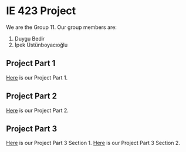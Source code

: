 # IE 423 Project

We are the Group 11. Our group members are:
1. Duygu Bedir
2. İpek Üstünboyacıoğlu

## Project Part 1
[Here](IE%20423%20Group%2011.html) is our Project Part 1.

## Project Part 2
[Here](Project%20Part%202/IE%20423%20Project%20Part%202.html) is our Project Part 2.

## Project Part 3
[Here](Project%20Part%203/IE%20423%20Project%20Part%203-1.html) is our Project Part 3 Section 1.
[Here](Project%20Part%203/IE%20423%20Project%20Part%203-2.html) is our Project Part 3 Section 2.
